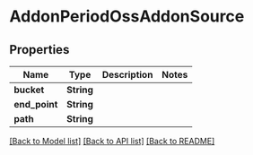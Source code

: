 # AddonPeriodOssAddonSource

## Properties

Name | Type | Description | Notes
------------ | ------------- | ------------- | -------------
**bucket** | **String** |  | 
**end_point** | **String** |  | 
**path** | **String** |  | 

[[Back to Model list]](../README.md#documentation-for-models) [[Back to API list]](../README.md#documentation-for-api-endpoints) [[Back to README]](../README.md)


